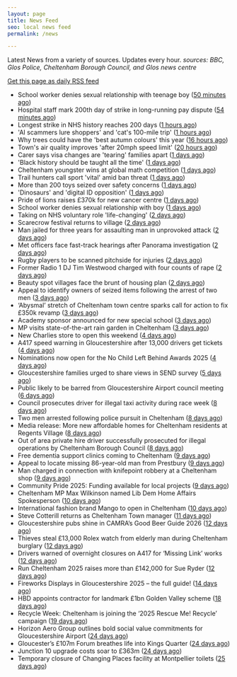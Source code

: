 ```yaml
---
layout: page
title: News Feed
seo: local news feed
permalink: /news

---
```


Latest News from a variety of sources. Updates every hour.
_sources: BBC, Glos Police, Cheltenham Borough Council, and Glos news centre_

[Get this page as daily RSS feed](/daily.rss)

<!-- news_marker starts -->
- School worker denies sexual relationship with teenage boy ([50 minutes ago](https://gloucesternewscentre.co.uk/school-worker-denies-sexual-relationship-with-teenage-boy/))
- Hospital staff mark 200th day of strike in long-running pay dispute ([54 minutes ago](https://gloucesternewscentre.co.uk/hospital-staff-mark-200th-day-of-strike-in-long-running-pay-dispute/))
- Longest strike in NHS history reaches 200 days ([1 hours ago](https://www.bbc.com/news/articles/c3e7qn4z23eo?at_medium=RSS&at_campaign=rss))
- 'AI scammers lure shoppers' and 'cat's 100-mile trip' ([1 hours ago](https://www.bbc.com/news/articles/c93105yg8vgo?at_medium=RSS&at_campaign=rss))
- Why trees could have the 'best autumn colours' this year ([16 hours ago](https://www.bbc.com/news/articles/cvgjg1925z4o?at_medium=RSS&at_campaign=rss))
- Town's air quality improves 'after 20mph speed limit' ([20 hours ago](https://www.bbc.com/news/articles/c0r0rn5j5qno?at_medium=RSS&at_campaign=rss))
- Carer says visa changes are 'tearing' families apart ([1 days ago](https://www.bbc.com/news/articles/cd6345q1p3go?at_medium=RSS&at_campaign=rss))
- 'Black history should be taught all the time' ([1 days ago](https://www.bbc.com/news/articles/c0q727lzy34o?at_medium=RSS&at_campaign=rss))
- Cheltenham youngster wins at global math competition ([1 days ago](https://gloucesternewscentre.co.uk/cheltenham-youngster-wins-at-global-math-competition/))
- Trail hunters call sport 'vital' amid ban threat ([1 days ago](https://www.bbc.com/news/articles/cy7pr2yvzvyo?at_medium=RSS&at_campaign=rss))
- More than 200 toys seized over safety concerns ([1 days ago](https://www.bbc.com/news/articles/czx0922g933o?at_medium=RSS&at_campaign=rss))
- 'Dinosaurs' and 'digital ID opposition' ([1 days ago](https://www.bbc.com/news/articles/cqxz5dwj245o?at_medium=RSS&at_campaign=rss))
- Pride of lions raises £370k for new cancer centre ([1 days ago](https://www.bbc.com/news/articles/cq8el0jdyy7o?at_medium=RSS&at_campaign=rss))
- School worker denies sexual relationship with boy ([1 days ago](https://www.bbc.com/news/articles/cq65e0mgme9o?at_medium=RSS&at_campaign=rss))
- Taking on NHS voluntary role 'life-changing' ([2 days ago](https://www.bbc.com/news/articles/cly6kv62xe1o?at_medium=RSS&at_campaign=rss))
- Scarecrow festival returns to village ([2 days ago](https://www.bbc.com/news/articles/cpd900j25p0o?at_medium=RSS&at_campaign=rss))
- Man jailed for three years for assaulting man in unprovoked attack ([2 days ago](https://gloucesternewscentre.co.uk/man-jailed-for-three-years-for-assaulting-man-in-unprovoked-attack/))
- Met officers face fast-track hearings after Panorama investigation ([2 days ago](https://www.bbc.com/news/articles/c1dqvp1exxxo?at_medium=RSS&at_campaign=rss))
- Rugby players to be scanned pitchside for injuries ([2 days ago](https://www.bbc.com/news/articles/c0m4d0y3lm9o?at_medium=RSS&at_campaign=rss))
- Former Radio 1 DJ Tim Westwood charged with four counts of rape ([2 days ago](https://www.bbc.com/news/articles/ckge5zrl69xo?at_medium=RSS&at_campaign=rss))
- Beauty spot villages face the brunt of housing plan ([2 days ago](https://www.bbc.com/news/articles/cvg9d7560v7o?at_medium=RSS&at_campaign=rss))
- Appeal to identify owners of seized items following the arrest of two men ([3 days ago](https://gloucesternewscentre.co.uk/62581-2/))
- ‘Abysmal’ stretch of Cheltenham town centre sparks call for action to fix £350k revamp ([3 days ago](https://gloucesternewscentre.co.uk/abysmal-stretch-of-cheltenham-town-centre-sparks-call-for-action-to-fix-350k-revamp/))
- Academy sponsor announced for new special school ([3 days ago](https://gloucesternewscentre.co.uk/academy-sponsor-announced-for-new-special-school/))
- MP visits state-of-the-art rain garden in Cheltenham ([3 days ago](https://gloucesternewscentre.co.uk/mp-visits-state-of-the-art-rain-garden-in-cheltenham/))
- New Charlies store to open this weekend ([4 days ago](https://gloucesternewscentre.co.uk/new-charlies-store-to-open-this-weekend/))
- A417 speed warning in Gloucestershire after 13,000 drivers get tickets ([4 days ago](https://gloucesternewscentre.co.uk/a417-speed-warning-in-gloucestershire-after-13000-drivers-get-tickets/))
- Nominations now open for the No Child Left Behind Awards 2025 ([4 days ago](https://www.cheltenham.gov.uk/news/article/3057/nominations_now_open_for_the_no_child_left_behind_awards_2025))
- Gloucestershire families urged to share views in SEND survey ([5 days ago](https://gloucesternewscentre.co.uk/gloucestershire-families-urged-to-share-views-in-send-survey/))
- Public likely to be barred from Gloucestershire Airport council meeting ([6 days ago](https://gloucesternewscentre.co.uk/public-likely-to-be-barred-from-gloucestershire-airport-council-meeting/))
- Council prosecutes driver for illegal taxi activity during race week ([8 days ago](https://gloucesternewscentre.co.uk/council-prosecutes-driver-for-illegal-taxi-activity-during-race-week/))
- Two men arrested following police pursuit in Cheltenham ([8 days ago](https://gloucesternewscentre.co.uk/two-men-arrested-following-police-pursuit-in-cheltenham/))
- Media release: More new affordable homes for Cheltenham residents at Regents Village ([8 days ago](https://www.cheltenham.gov.uk/news/article/3055/media_release_more_new_affordable_homes_for_cheltenham_residents_at_regents_village))
- Out of area private hire driver successfully prosecuted for illegal operations by Cheltenham Borough Council ([8 days ago](https://www.cheltenham.gov.uk/news/article/3054/out_of_area_private_hire_driver_successfully_prosecuted_for_illegal_operations_by_cheltenham_borough_council))
- Free dementia support clinics coming to Cheltenham ([9 days ago](https://gloucesternewscentre.co.uk/free-dementia-support-clinics-coming-to-cheltenham/))
- Appeal to locate missing 86-year-old man from Prestbury ([9 days ago](https://gloucesternewscentre.co.uk/appeal-to-locate-missing-86-year-old-man-from-prestbury/))
- Man charged in connection with knifepoint robbery at a Cheltenham shop ([9 days ago](https://gloucesternewscentre.co.uk/man-charged-in-connection-with-knifepoint-robbery-at-a-cheltenham-shop/))
- Community Pride 2025: Funding available for local projects ([9 days ago](https://www.cheltenham.gov.uk/news/article/3053/community_pride_2025_funding_available_for_local_projects))
- Cheltenham MP Max Wilkinson named Lib Dem Home Affairs Spokesperson ([10 days ago](https://gloucesternewscentre.co.uk/cheltenham-mp-max-wilkinson-named-lib-dem-home-affairs-spokesperson/))
- International fashion brand Mango to open in Cheltenham ([10 days ago](https://gloucesternewscentre.co.uk/international-fashion-brand-mango-to-open-in-cheltenham/))
- Steve Cotterill returns as Cheltenham Town manager ([11 days ago](https://gloucesternewscentre.co.uk/steve-cotterill-returns-as-cheltenham-town-manager/))
- Gloucestershire pubs shine in CAMRA’s Good Beer Guide 2026 ([12 days ago](https://gloucesternewscentre.co.uk/gloucestershire-pubs-shine-in-camras-good-beer-guide-2026/))
- Thieves steal £13,000 Rolex watch from elderly man during Cheltenham burglary ([12 days ago](https://gloucesternewscentre.co.uk/thieves-steal-13000-rolex-watch-from-elderly-man-during-cheltenham-burglary/))
- Drivers warned of overnight closures on A417 for ‘Missing Link’ works ([12 days ago](https://gloucesternewscentre.co.uk/drivers-warned-of-overnight-closures-on-a417-for-missing-link-works/))
- Run Cheltenham 2025 raises more than £142,000 for Sue Ryder ([12 days ago](https://gloucesternewscentre.co.uk/run-cheltenham-2025-raises-more-than-142000-for-sue-ryder/))
- Fireworks Displays in Gloucestershire 2025 – the full guide! ([14 days ago](https://gloucesternewscentre.co.uk/fireworks-displays-in-gloucestershire-2025-the-full-guide/))
- HBD appoints contractor for landmark £1bn Golden Valley scheme ([18 days ago](https://www.cheltenham.gov.uk/news/article/3052/hbd_appoints_contractor_for_landmark_1bn_golden_valley_scheme))
- Recycle Week: Cheltenham is joining the ‘2025 Rescue Me! Recycle’ campaign ([19 days ago](https://www.cheltenham.gov.uk/news/article/3051/recycle_week_cheltenham_is_joining_the_2025_rescue_me_recycle_campaign))
- Horizon Aero Group outlines bold social value commitments for Gloucestershire Airport ([24 days ago](https://www.cheltenham.gov.uk/news/article/3050/horizon_aero_group_outlines_bold_social_value_commitments_for_gloucestershire_airport))
- Gloucester’s £107m Forum breathes life into Kings Quarter ([24 days ago](https://www.bbc.co.uk/sounds/play/p0m3bdlx?at_medium=RSS&at_campaign=rss))
- Junction 10 upgrade costs soar to £363m ([24 days ago](https://www.bbc.co.uk/sounds/play/p0m3b7xf?at_medium=RSS&at_campaign=rss))
- Temporary closure of Changing Places facility at Montpellier toilets ([25 days ago](https://www.cheltenham.gov.uk/news/article/3048/temporary_closure_of_changing_places_facility_at_montpellier_toilets))

<!-- news_marker ends -->
